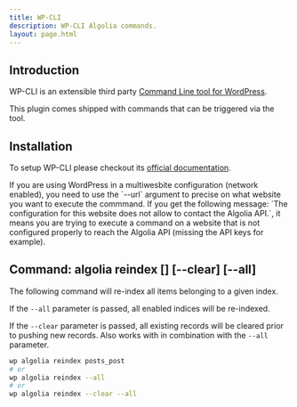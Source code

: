 ```yaml
---
title: WP-CLI
description: WP-CLI Algolia commands.
layout: page.html
---
```

## Introduction

WP-CLI is an extensible third party [Command Line tool for WordPress](http://wp-cli.org/).

This plugin comes shipped with commands that can be triggered via the tool.

## Installation

To setup WP-CLI please checkout its [official documentation](http://wp-cli.org/#installing).

<div class="alert alert-warning">
If you are using WordPress in a multiwesbite configuration (network enabled), you need to use the `--url` argument to precise on what website you want to execute the commmand.
If you get the following message: `The configuration for this website does not allow to contact the Algolia API.`, it means you are trying to execute a command on a website that
is not configured properly to reach the Algolia API (missing the API keys for example).
</div>

## Command: algolia reindex [<indexName>] [--clear] [--all]

The following command will re-index all items belonging to a given index.

If the `--all` parameter is passed, all enabled indices will be re-indexed.

If the `--clear` parameter is passed, all existing records will be cleared prior to pushing new records. Also works with in combination with the `--all` parameter.

```bash
wp algolia reindex posts_post
# or
wp algolia reindex --all
# or
wp algolia reindex --clear --all
```
